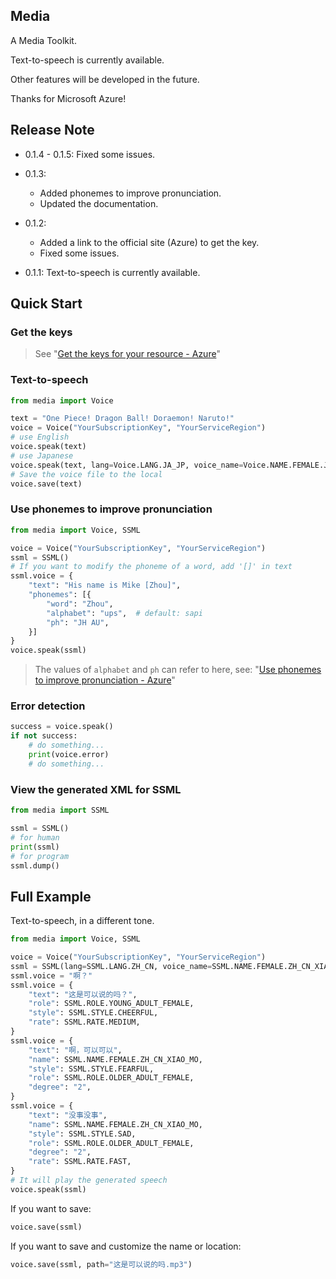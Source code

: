 ## Media

A Media Toolkit.

Text-to-speech is currently available.

Other features will be developed in the future.

Thanks for Microsoft Azure!


## Release Note
* 0.1.4 - 0.1.5: Fixed some issues.
* 0.1.3:
    * Added phonemes to improve pronunciation.
    * Updated the documentation.
* 0.1.2: 
    * Added a link to the official site (Azure) to get the key.
    * Fixed some issues.

* 0.1.1: Text-to-speech is currently available.

## Quick Start
### Get the keys
> See "[Get the keys for your resource - Azure](https://docs.microsoft.com/en-us/azure/cognitive-services/cognitive-services-apis-create-account?tabs=multiservice%2Cwindows#get-the-keys-for-your-resource)"

### Text-to-speech
```python
from media import Voice

text = "One Piece! Dragon Ball! Doraemon! Naruto!"
voice = Voice("YourSubscriptionKey", "YourServiceRegion")
# use English
voice.speak(text)
# use Japanese
voice.speak(text, lang=Voice.LANG.JA_JP, voice_name=Voice.NAME.FEMALE.JA_JP_NANAMI)
# Save the voice file to the local
voice.save(text)
```

### Use phonemes to improve pronunciation
```python
from media import Voice, SSML

voice = Voice("YourSubscriptionKey", "YourServiceRegion")
ssml = SSML()
# If you want to modify the phoneme of a word, add '[]' in text
ssml.voice = {
    "text": "His name is Mike [Zhou]",
    "phonemes": [{
        "word": "Zhou",
        "alphabet": "ups",  # default: sapi
        "ph": "JH AU",
    }]
}
voice.speak(ssml)
```
> The values ​​of `alphabet` and `ph` can refer to here, see: "[Use phonemes to improve pronunciation - Azure](https://docs.microsoft.com/en-us/azure/cognitive-services/speech-service/speech-synthesis-markup?tabs=csharp#use-phonemes-to-improve-pronunciation)"

### Error detection
```python
success = voice.speak()
if not success:
    # do something...
    print(voice.error)
    # do something...
```

### View the generated XML for SSML
```python
from media import SSML

ssml = SSML()
# for human
print(ssml)
# for program
ssml.dump()
```

## Full Example
Text-to-speech, in a different tone.
```python
from media import Voice, SSML

voice = Voice("YourSubscriptionKey", "YourServiceRegion")
ssml = SSML(lang=SSML.LANG.ZH_CN, voice_name=SSML.NAME.FEMALE.ZH_CN_XIAO_XUAN)
ssml.voice = "啊？"
ssml.voice = {
    "text": "这是可以说的吗？",
    "role": SSML.ROLE.YOUNG_ADULT_FEMALE,
    "style": SSML.STYLE.CHEERFUL,
    "rate": SSML.RATE.MEDIUM,
}
ssml.voice = {
    "text": "啊，可以可以",
    "name": SSML.NAME.FEMALE.ZH_CN_XIAO_MO,
    "style": SSML.STYLE.FEARFUL,
    "role": SSML.ROLE.OLDER_ADULT_FEMALE,
    "degree": "2",
}
ssml.voice = {
    "text": "没事没事",
    "name": SSML.NAME.FEMALE.ZH_CN_XIAO_MO,
    "style": SSML.STYLE.SAD,
    "role": SSML.ROLE.OLDER_ADULT_FEMALE,
    "degree": "2",
    "rate": SSML.RATE.FAST,
}
# It will play the generated speech
voice.speak(ssml)
```
If you want to save:
```python
voice.save(ssml)
```

If you want to save and customize the name or location:
```python
voice.save(ssml, path="这是可以说的吗.mp3")
``` 